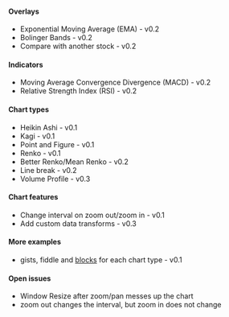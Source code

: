 

#### Overlays

- Exponential Moving Average (EMA) - v0.2
- Bolinger Bands - v0.2
- Compare with another stock - v0.2

#### Indicators

- Moving Average Convergence Divergence (MACD) - v0.2
- Relative Strength Index (RSI) - v0.2

#### Chart types

- Heikin Ashi - v0.1
- Kagi - v0.1
- Point and Figure - v0.1
- Renko - v0.1
- Better Renko/Mean Renko - v0.2
- Line break - v0.2
- Volume Profile - v0.3

#### Chart features

- Change interval on zoom out/zoom in - v0.1
- Add custom data transforms - v0.3

#### More examples

- gists, fiddle and [blocks](http://bl.ocks.org/) for each chart type - v0.1

#### Open issues

- Window Resize after zoom/pan messes up the chart
- zoom out changes the interval, but zoom in does not change